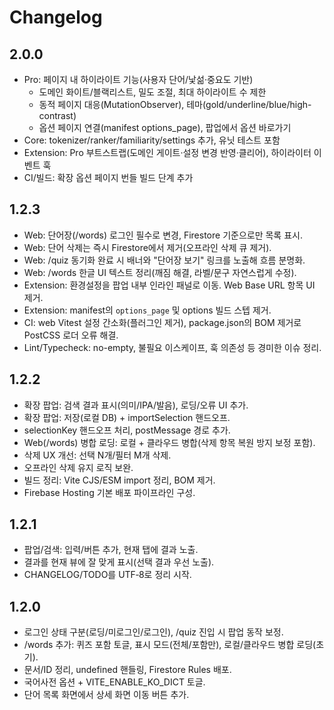 # Changelog

## 2.0.0
- Pro: 페이지 내 하이라이트 기능(사용자 단어/낯섦·중요도 기반)
  - 도메인 화이트/블랙리스트, 밀도 조절, 최대 하이라이트 수 제한
  - 동적 페이지 대응(MutationObserver), 테마(gold/underline/blue/high-contrast)
  - 옵션 페이지 연결(manifest options_page), 팝업에서 옵션 바로가기
- Core: tokenizer/ranker/familiarity/settings 추가, 유닛 테스트 포함
- Extension: Pro 부트스트랩(도메인 게이트·설정 변경 반영·클리어), 하이라이터 이벤트 훅
- CI/빌드: 확장 옵션 페이지 번들 빌드 단계 추가

## 1.2.3
- Web: 단어장(/words) 로그인 필수로 변경, Firestore 기준으로만 목록 표시.
- Web: 단어 삭제는 즉시 Firestore에서 제거(오프라인 삭제 큐 제거).
- Web: /quiz 동기화 완료 시 배너와 "단어장 보기" 링크를 노출해 흐름 분명화.
- Web: /words 한글 UI 텍스트 정리(깨짐 해결, 라벨/문구 자연스럽게 수정).
- Extension: 환경설정을 팝업 내부 인라인 패널로 이동. Web Base URL 항목 UI 제거.
- Extension: manifest의 `options_page` 및 options 빌드 스텝 제거.
- CI: web Vitest 설정 간소화(플러그인 제거), package.json의 BOM 제거로 PostCSS 로더 오류 해결.
- Lint/Typecheck: no-empty, 불필요 이스케이프, 훅 의존성 등 경미한 이슈 정리.

## 1.2.2
- 확장 팝업: 검색 결과 표시(의미/IPA/발음), 로딩/오류 UI 추가.
- 확장 팝업: 저장(로컬 DB) + importSelection 핸드오프.
- selectionKey 핸드오프 처리, postMessage 경로 추가.
- Web(/words) 병합 로딩: 로컬 + 클라우드 병합(삭제 항목 복원 방지 보정 포함).
- 삭제 UX 개선: 선택 N개/필터 M개 삭제.
- 오프라인 삭제 유지 로직 보완.
- 빌드 정리: Vite CJS/ESM import 정리, BOM 제거.
- Firebase Hosting 기본 배포 파이프라인 구성.

## 1.2.1
- 팝업/검색: 입력/버튼 추가, 현재 탭에 결과 노출.
- 결과를 현재 뷰에 잘 맞게 표시(선택 결과 우선 노출).
- CHANGELOG/TODO를 UTF‑8로 정리 시작.

## 1.2.0
- 로그인 상태 구분(로딩/미로그인/로그인), /quiz 진입 시 팝업 동작 보정.
- /words 추가: 퀴즈 포함 토글, 표시 모드(전체/포함만), 로컬/클라우드 병합 로딩(초기).
- 문서/ID 정리, undefined 핸들링, Firestore Rules 배포.
- 국어사전 옵션 + VITE_ENABLE_KO_DICT 토글.
- 단어 목록 화면에서 상세 화면 이동 버튼 추가.
